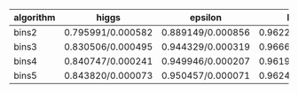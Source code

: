 | algorithm | higgs | epsilon | kitsune | criteo | bosch | year | yahoo | msltr |
|-------|-------|-------|-------|-------|-------|-------|-------|-------|
| bins2 | 0.795991/0.000582 | 0.889149/0.000856 | 0.962201/0.000820 | 0.779906/0.000323 | 0.685407/0.001055 | 9.429014/0.017197 | 0.765103/0.000918 | 0.454512/0.005565 |
| bins3 | 0.830506/0.000495 | 0.944329/0.000319 | 0.966606/0.001074 | 0.782732/0.000210 | 0.688372/0.000351 | 9.062854/0.014744 | 0.772364/0.000822 | 0.476874/0.001500 |
| bins4 | 0.840747/0.000241 | 0.949946/0.000207 | 0.961938/0.001970 | 0.795803/0.000099 | 0.691163/0.000698 | 8.968694/0.005092 | 0.777347/0.000969 | 0.487394/0.003279 |
| bins5 | 0.843820/0.000073 | 0.950457/0.000071 | 0.962427/0.001150 | 0.802438/0.000083 | 0.698529/0.000425 | 8.952418/0.003649 | 0.784333/0.000612 | 0.494828/0.001543 |
